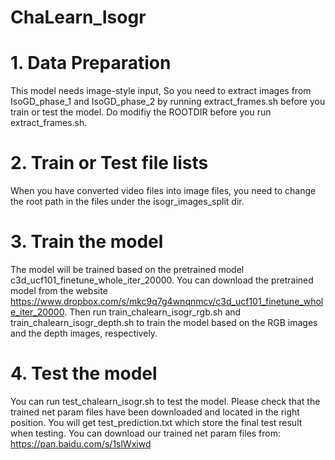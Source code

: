 # ChaLearn_Isogr

# 1. Data Preparation
This model needs image-style input, So you need to extract images from IsoGD_phase_1 and IsoGD_phase_2 by running extract_frames.sh before you train or test the model. Do modifiy the ROOTDIR before you run extract_frames.sh.

# 2. Train or Test file lists
When you have converted video files into image files, you need to change the root path in the files under the isogr_images_split dir.  

# 3. Train the model
The model will be trained based on the pretrained model c3d_ucf101_finetune_whole_iter_20000. You can download the pretrained model from the website https://www.dropbox.com/s/mkc9q7g4wnqnmcv/c3d_ucf101_finetune_whole_iter_20000. Then run train_chalearn_isogr_rgb.sh and train_chalearn_isogr_depth.sh to train the model based on the RGB images and the depth images, respectively.

# 4. Test the model
You can run test_chalearn_isogr.sh to test the model. Please check that the trained net param files have been downloaded and located in the right position. You will get test_prediction.txt which store the final test result when testing. You can download our trained net param files from: https://pan.baidu.com/s/1slWxiwd 
